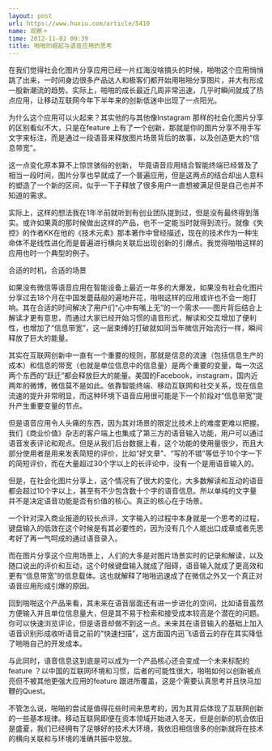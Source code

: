 ```yaml
---
layout: post
url: https://www.huxiu.com/article/5410
name: 观察＋
time: 2012-11-02 09:39
title: 啪啪的崛起与语音应用的思考
---
```

在我们觉得社会化图片分享应用已经一片红海没啥搞头的时候，啪啪这个应用悄悄跳了出来，一时间身边很多产品达人和极客们都开始用啪啪分享图片，并大有形成一股新潮流的趋势。实际上，啪啪的成长最近几周非常迅速，几乎时瞬间就成了热点应用，让移动互联网今年下半年来的创新低迷中出现了一点阳光。

为什么这个应用可以火起来？其实他的与其他像Instagram 那样的社会化图片分享的区别看似不大，只是在feature 上有了一个创新，那就是你的图片分享不用手写文字来标注，而是通过一段语音来释放图片场景背后的故事，以及创造更大的“信息带宽”。

这一点变化原本算不上惊世骇俗的创新， 毕竟语音应用结合智能终端已经普及了相当一段时间，图片分享也早就成了一个普遍应用，但是这两点的结合却出人意料的塑造了一个新的区间，似乎一下子释放了很多用户一直想被满足但是自己也并不知道的需求。

实际上，这样的想法我在1年半前就听到有创业团队提到过，但是没有最终得到落实。或许如果真的那时候做出这样的产品，也不一定能当时就得到流行。就像《失控》的作者KK在他的《技术元素》那本著作中曾经描述，现在的技术作为一种生命体不是线性进化而是普遍进行横向关联后出现创新的引爆点。我觉得啪啪这样的应用也时一个典型的例子。

合适的时机，合适的场景

如果没有微信等语音应用在智能设备上最近一年多的大爆发，如果没有社会化图片分享过去18个月在中国发蘑菇般的遍地开花，啪啪这样的应用或许也不会一炮打响。其在合适的时间解决了用户们“心中有嘴上无”的一个需求——图片背后结合上解读才更有意思，而通过大家已经开始习惯的语音形式，解读和交互增加了便利性，也增加了“信息带宽”，这一层束缚的打破就如同当年微信开始流行一样，瞬间释放了巨大的能量。

其实在互联网创新中一直有一个重要的规则，那就是信息的流速（包括信息生产的成本）和信息的带宽（也就是单位信息中的信息量）是两个重要的变量，每一次这两个东西的“跃迁”都会释放巨大的能量。美国的Facebook，instagram，国内近两年的微博，微信莫不是如此。依靠智能终端、移动互联网和社交关系，现在信息流速的提升非常明显，而这种环境下语音应用很可能是下一个阶段对“信息带宽”提升产生重要变量的节点。

但是语音应用令人头痛的东西，因为其对场景的限定比技术上的难度更难以把握。我们《商业价值》杂志的客户端上也集成了第三方的语音输入功能，用户可以通过语音发表评论和观点。但是从我们后台数据上看，这个功能的使用量很少，而且大部分使用者是用来发表简短的评价，比如“好文章”、“写的不错”等低于10个字一下的简短评价，而在大量超过30个字以上的长评论中，没有一个是用语音输入的。

但是，在社会化图片分享上，这个情况有了很大的变化，大多数解读和互动的语音都会超过10个字以上，甚至有不少包含数十个字的语音信息。所以单纯的文字量并不是决定语音功能是否有价值的核心。真正的核心在于场景。

一个针对深入商业报道的较长点评，文字输入的过程中本身就是一个思考的过程，键盘输入的低效在这个时候是有其必要性的，因为没有几个人能出口成章或者先思考好了再一气呵成的通过语音录入。

而在图片分享这个应用场景上，人们的大多是对图片场景实时的记录和解读，以及随口说出的评价和互动，这个时候键盘输入就成了阻碍，语音输入就成了更高效和更有“信息带宽”的信息载体。这也就解释了啪啪迅速成了在微信之外又一个真正对语音应用形成引爆的原因。

回到啪啪这个产品来看，其未来在语音层面还有进一步进化的空间，比如语音虽然方便输入并且单位信息量大，但是其不易于检索和接受成本较高是个潜在的问题。你可以快速浏览评论，但是语音却做不到这一点。未来其在语音输入的基础上加入语音识别形成收听语音之前的“快速扫描”，这方面国内迅飞语音云的存在其实降低了啪啪自己的开发成本。

与此同时，语音信息这到底是可以成为一个产品核心还会变成一个未来标配的feature ？以中国的互联网环境和习惯，后者的可能性很大，啪啪如何以创新被点亮但不被其他更强大应用的feature 跟进所覆盖，这是个需要认真思考并且快马加鞭的Quest。

不管怎么说，啪啪的尝试是值得花些时间来思考的，因为其背后体现了互联网创新的一些基本规律。移动互联网即便在资本领域开始进入冬天，但是创新的机会依旧是盛夏，我们已经拥有了足够好的技术大环境，我依旧相信很多的创新就将在技术的横向关联和与环境的准确共振中怒放。

